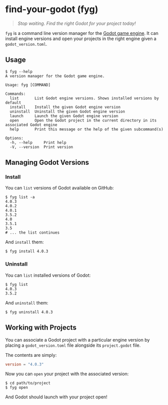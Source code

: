 # find-your-godot (fyg)

> _Stop waiting. Find the right Godot for your project today!_

`fyg` is a command line version manager for the [Godot game engine]. It can install engine versions
and open your projects in the right engine given a `godot_version.toml`.

[Godot game engine]: https://godotengine.org/

## Usage

```
$ fyg --help
A version manager for the Godot game engine.

Usage: fyg [COMMAND]

Commands:
  list       List Godot engine versions. Shows installed versions by default
  install    Install the given Godot engine version
  uninstall  Uninstall the given Godot engine version
  launch     Launch the given Godot engine version
  open       Open the Godot project in the current directory in its associated Godot engine
  help       Print this message or the help of the given subcommand(s)

Options:
  -h, --help     Print help
  -V, --version  Print version
```

## Managing Godot Versions
### Install
You can `list` versions of Godot available on GitHub:
```
$ fyg list -a
4.0.3
4.0.2
4.0.1
3.5.2
4.0
3.5.1
3.5
# ... the list continues
```

And `install` them:
```
$ fyg install 4.0.3
```

### Uninstall
You can `list` installed versions of Godot:
```
$ fyg list
4.0.3
3.5.2
```

And `uninstall` them:
```
$ fyg uninstall 4.0.3
```

## Working with Projects
You can associate a Godot project with a particular engine version by placing a `godot_version.toml` file alongside its `project.godot` file.

The contents are simply:
```toml
version = "4.0.3"
```

Now you can `open` your project with the associated version:
```
$ cd path/to/project
$ fyg open
```
And Godot should launch with your project open!
